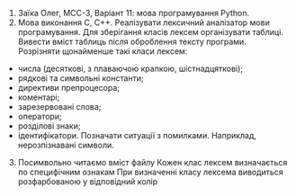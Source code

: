 1. Заїка Олег, МСС-3, Варіант 11: мова програмування Python.
2. Мова виконання C, C++.
Реалізувати лексичний аналізатор мови програмування. Для зберігання класів
лексем організувати таблиці. Вивести вміст таблиць після оброблення тексту
програми.
Розрізняти щонайменше такі класи лексем:
 - числа (десяткові, з плаваючою крапкою, шістнадцяткові);
 - рядкові та символьні константи;
 - директиви препроцесора;
 - коментарі;
 - зарезервовані слова;
 - оператори;
 - розділові знаки;
 - ідентифікатори.
Позначати ситуації з помилками. Наприклад, нерозпізнавані символи.
3. Посимвольно читаємо вміст файлу 
Кожен клас лексем визначається по специфічним ознакам
При визначенні класу лексема виводиться розфарбованою у відповідний колір